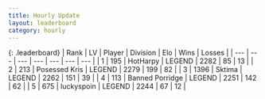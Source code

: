 ```yaml
---
title: Hourly Update
layout: leaderboard
category: hourly
---
```


{: .leaderboard}
| Rank | LV | Player | Division | Elo | Wins | Losses |
| --- | --- | --- | --- | --- | --- | --- |
| <span data-change="0">1</span> | 195 | <span title="ID: 623829">HotHarpy</span> | LEGEND | <span data-change="4">2282</span> | <span data-change="1">85</span> | <span data-change="0">13</span> |
| <span data-change="0">2</span> | 213 | <span title="ID: 402846">Posessed Kris</span> | LEGEND | <span data-change="16">2279</span> | <span data-change="3">199</span> | <span data-change="0">82</span> |
| <span data-change="0">3</span> | 1396 | <span title="ID: 353063">Sktima</span> | LEGEND | <span data-change="0">2262</span> | <span data-change="0">151</span> | <span data-change="0">39</span> |
| <span data-change="0">4</span> | 113 | <span title="ID: 659170">Banned Porridge</span> | LEGEND | <span data-change="5">2251</span> | <span data-change="1">142</span> | <span data-change="0">62</span> |
| <span data-change="0">5</span> | 675 | <span title="ID: 512212">luckyspoin</span> | LEGEND | <span data-change="0">2244</span> | <span data-change="0">67</span> | <span data-change="0">12</span> |